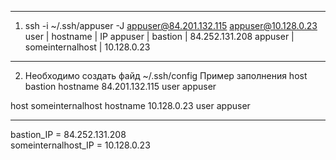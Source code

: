 ***
1. ssh -i ~/.ssh/appuser -J appuser@84.201.132.115  appuser@10.128.0.23
user | hostname | IP
appuser | bastion | 84.252.131.208
appuser | someinternalhost | 10.128.0.23
***
2. Необходимо создать файд ~/.ssh/config
Пример заполнения
host bastion
        hostname 84.201.132.115
        user appuser

host someinternalhost
        hostname 10.128.0.23
        user appuser
***

bastion_IP = 84.252.131.208  
someinternalhost_IP = 10.128.0.23  
